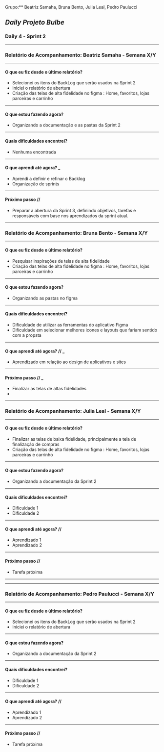 Grupo:** Beatriz Samaha, Bruna Bento, Julia Leal, Pedro Paulucci  
## *Daily Projeto Bulbe*

### Daily 4 - Sprint 2

---

### **Relatório de Acompanhamento: Beatriz Samaha - Semana X/Y**

---

#### **O que eu fiz desde o último relatório?**

- Selecionei os itens do BackLog que serão usados na Sprint 2  
- Iniciei o relatório de abertura  
- Criação das telas de alta fidelidade no figma : Home, favoritos, lojas parceiras e carrinho 

---

#### **O que estou fazendo agora?**

- Organizando a documentação e as pastas da Sprint 2

---

#### **Quais dificuldades encontrei?**

- Nenhuma encontrada 

---

#### **O que aprendi até agora?** _

- Aprendi a definir e refinar o Backlog 
- Organização de sprints 

---

#### **Próximo passo //**

- Preparar a abertura da Sprint 3, definindo objetivos, tarefas e responsáveis com base nos aprendizados da sprint atual.

---





### **Relatório de Acompanhamento: Bruna Bento - Semana X/Y**

---

#### **O que eu fiz desde o último relatório?**

- Pesquisar inspirações de telas de alta fidelidade
- Criação das telas de alta fidelidade no figma : Home, favoritos, lojas parceiras e carrinho 


---

#### **O que estou fazendo agora?**

- Organizando as pastas no figma 

---

#### **Quais dificuldades encontrei?**

-  Dificuldade de utilizar as ferramentas do aplicativo Figma 
-  Dificuldade em selecionar melhores icones e layouts que fariam sentido com a propsta 

---

#### **O que aprendi até agora? //** _

- Aprendizado em relação ao design de aplicativos e sites 

---

#### **Próximo passo //** _

- Finalizar as telas de altas fidelidades 
- 

---





### **Relatório de Acompanhamento: Julia Leal - Semana X/Y**

---

#### **O que eu fiz desde o último relatório?**

- Finalizar as telas de baixa fidelidade, principalmente a tela de finalização de compras 
- Criação das telas de alta fidelidade no figma : Home, favoritos, lojas parceiras e carrinho 

---

#### **O que estou fazendo agora?**

- Organizando a documentação da Sprint 2

---

#### **Quais dificuldades encontrei?**

- Dificuldade 1  
- Dificuldade 2  

---

#### **O que aprendi até agora? //** 

- Aprendizado 1  
- Aprendizado 2  

---

#### **Próximo passo //** 

- Tarefa próxima

---



-------------------------------------------------------------------------------------------





### **Relatório de Acompanhamento: Pedro Paulucci - Semana X/Y**

---

#### **O que eu fiz desde o último relatório?**

- Selecionei os itens do BackLog que serão usados na Sprint 2  
- Iniciei o relatório de abertura  

---

#### **O que estou fazendo agora?**

- Organizando a documentação da Sprint 2

---

#### **Quais dificuldades encontrei?**

- Dificuldade 1  
- Dificuldade 2  

---

#### **O que aprendi até agora? //** 

- Aprendizado 1  
- Aprendizado 2  

---

#### **Próximo passo //** 

- Tarefa próxima

